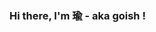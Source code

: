 ### Hi there, I'm 瑜 - aka goish !

<!--
**goish135/goish135** is a ✨ _special_ ✨ repository because its `README.md` (this file) appears on your GitHub profile.

Here are some ideas to get you started:

- 🔭 I’m currently working on ...
- 🌱 I’m currently learning ...
- 👯 I’m looking to collaborate on ...
- 🤔 I’m looking for help with ...
- 💬 Ask me about ...
- 📫 How to reach me: ...
- 😄 Pronouns: ...
- ⚡ Fun fact: ...
-->
<!--
Loki Prometheus Log Monitor : https://chatgpt.com/share/682c8a5b-eed4-8001-9d1c-522a791e97aa
Log-based Alerts Kibana : https://chatgpt.com/share/682c8921-eacc-8001-a7be-23ed1f533b0a
Specific API Gateway | Conclude the requirement : https://hackmd.io/@resolved/specific_api_gw
log_based_observability | https://hackmd.io/@resolved/log_based_observability
--> 
